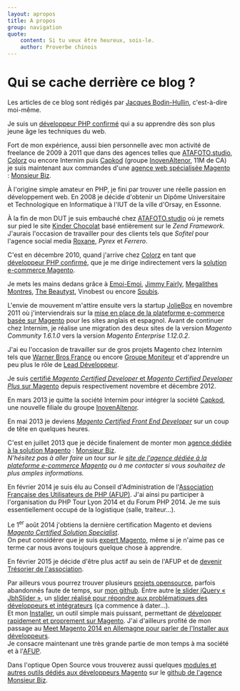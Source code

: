 ```yaml
---
layout: apropos
title: A propos
group: navigation
quote:
    content: Si tu veux être heureux, sois-le.
    author: Proverbe chinois
---
```


# Qui se cache derrière ce blog ?

Les articles de ce blog sont rédigés par [Jacques Bodin-Hullin][jacques], c'est-à-dire moi-même.

Je suis un [développeur PHP confirmé][jacques] qui a su apprendre dès son plus jeune âge les techniques du web.

Fort de mon expérience, aussi bien personnelle avec mon activité de freelance de 2009 à 2011 que dans des agences telles que [ATAFOTO.studio][atafoto], [Colorz][clrz] ou encore Internim puis [Capkod][capkod] (groupe [InovenAltenor][inoven], 11M de CA) je suis maintenant aux commandes d'une [agence web spécialisée Magento][mbiz] : [Monsieur Biz][mbiz].
 
À l'origine simple amateur en PHP, je fini par trouver une réelle passion en développement web. En 2008 je décide d'obtenir un Dipôme Universitaire et Technologique en Informatique à l'IUT de la ville d'Orsay, en Essonne.

À la fin de mon DUT je suis embauché chez [ATAFOTO.studio][atafoto] où je remets sur pied le site [Kinder Chocolat][kinderchocolat] basé entièrement sur le _Zend Framework_. J'aurais l'occasion de travailler pour des clients tels que _Sofitel_ pour l'agence social media [Roxane][roxane], _Pyrex_ et _Ferrero_.

C'est en décembre 2010, quand j'arrive chez [Colorz][clrz] en tant que [développeur PHP confirmé][jacques], que je me dirige indirectement vers la [solution e-commerce Magento][mbiz].

Je mets les mains dedans grâce à [Emoi-Emoi][emoiemoi], [Jimmy Fairly][jimmy], [Megalithes Montres][megalithes], [The Beautyst][beautyst], Vinobest ou encore [Soubis][soubis].

L'envie de mouvement m'attire ensuite vers la startup [JolieBox][joliebox] en novembre 2011 où j'interviendrais sur la [mise en place de la plateforme e-commerce basée sur Magento][mbiz] pour les sites anglais et espagnol. Avant de continuer chez Internim, je réalise une migration des deux sites de la version _Magento Community 1.6.1.0_ vers la version _Magento Enterprise 1.12.0.2_.

J'ai eu l'occasion de travailler sur de gros projets Magento chez Internim tels que [Warner Bros France][warnerbros] ou encore [Groupe Moniteur][gm] et d'apprendre un peu plus le rôle de [Lead Développeur][mbiz].

Je suis [certifié _Magento Certified Developer_ et _Magento Certified Developer Plus_ sur Magento][certif] depuis respectivement novembre et décembre 2012.

En mars 2013 je quitte la société Internim pour intégrer la société [Capkod][capkod], une nouvelle filiale du groupe [InovenAltenor][inoven].

En mai 2013 je deviens [_Magento Certified Front End Developer_][certif] sur un coup de tête en quelques heures.

C'est en juillet 2013 que je décide finalement de monter mon [agence dédiée à la solution Magento][mbiz] : [Monsieur Biz][mbiz].  
_N'hésitez pas à aller faire un tour sur le [site de l'agence dédiée à la plateforme e-commerce Magento][mbiz] ou à me contacter si vous souhaitez de plus amples informations._

En février 2014 je suis élu au Conseil d'Administration de l'[Association Française des Utilisateurs de PHP (AFUP)][afup]. J'ai ainsi pu participer à l'organisation du PHP Tour Lyon 2014 et du Forum PHP 2014. Je me suis essentiellement occupé de la logistique (salle, traiteur…).

Le 1<sup>er</sup> août 2014 j'obtiens la dernière certification Magento et deviens [_Magento Certified Solution Specialist_][certif].  
On peut considérer que je suis [expert Magento][mbiz], même si je n'aime pas ce terme car nous avons toujours quelque chose à apprendre.

En février 2015 je décide d'être plus actif au sein de l'AFUP et de [devenir Trésorier de l'association][article-afup-2015].

Par ailleurs vous pourrez trouver plusieurs [projets opensource][github], parfois abandonnés faute de temps, sur [mon github][github]. Entre autre [le slider jQuery « JbhSlider »][jbhslider], un [slider réalisé pour répondre aux problématiques des développeurs et intégrateurs][jbhslider] (ça commence à dater…).  
Et mon [Installer][installer], un outil simple mais puissant, permettant de [développer rapidement et proprement sur Magento][installer]. J'ai d'ailleurs profité de mon passage au [Meet Magento 2014 en Allemagne pour parler de l'Installer aux développeurs][mm14_installer].  
Je consacre maintenant une très grande partie de mon temps à ma société et à l'[AFUP][afup].

Dans l'optique Open Source vous trouverez aussi quelques [modules et autres outils dédiés aux développeurs Magento][github_mbiz] sur le [github de l'agence Monsieur Biz][github_mbiz]. 


[article-afup-2015]: http://afup.org/pages/site/?route=vie-associative-afup/865/le-bilan-tres-positif-de-l-ag-2015
[afup]: http://afup.org/
[warnerbros]: http://www.warnerbros.fr/
[gm]: http://boutique.lemoniteur.fr/
[jacques]: http://jacques.sh/
[mbiz]: http://monsieurbiz.com/
[github_mbiz]: https://github.com/monsieurbiz/
[atafoto]: http://atafotostudio.com/
[clrz]: http://colorz.fr/
[joliebox]: http://joliebox.com/
[capkod]: http://capkod.com/
[inoven]: http://www.inovenaltenor.com/
[certif]: http://www.magentocommerce.com/certification/directory/dev/69536/
[kinderchocolat]: http://www.kinderchocolat.fr/
[roxane]: http://www.roxane-company.com/
[github]: https://github.com/jacquesbh/
[jbhslider]: http://jacques.sh/jbhslider/
[installer]: https://github.com/jacquesbh/Installer/

[emoiemoi]: http://www.emoi-emoi.com/
[megalithes]: http://www.megalithes-montres.com/
[beautyst]: http://www.thebeautyst.com/
[jimmy]: http://www.jimmyfairly.com/fr/
[soubis]: http://www.soubis.com/
[mm14_installer]: http://jacques.sh/2014/06/meet-magento-de-2014-installer-barcamp.html
